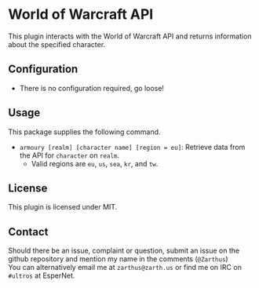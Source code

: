 World of Warcraft API
=====================

This plugin interacts with the World of Warcraft API and returns information about the specified character.

## Configuration
* There is no configuration required, go loose!

## Usage

This package supplies the following command.
* `armoury [realm] [character name] [region = eu]`: Retrieve data from the API for `character` on `realm`. 
  * Valid regions are `eu`, `us`, `sea`, `kr`, and `tw`.
  
## License
This plugin is licensed under MIT.

## Contact
Should there be an issue, complaint or question, submit an issue on the github repository and mention my name in the comments (`@Zarthus`)  
You can alternatively email me at `zarthus@zarth.us` or find me on IRC on `#ultros` at EsperNet.